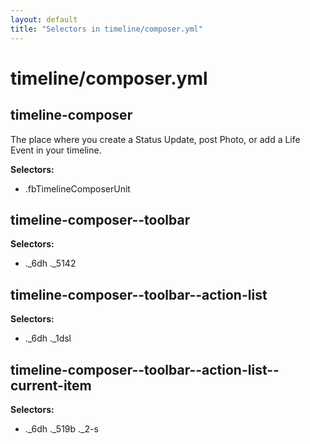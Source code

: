 ```yaml
---
layout: default
title: "Selectors in timeline/composer.yml"
---
```


# timeline/composer.yml



## timeline-composer


The place where you create a Status Update, post Photo, or add a Life Event
in your timeline.


__Selectors:__

 * .fbTimelineComposerUnit



## timeline-composer--toolbar

__Selectors:__

 * .\_6dh .\_5142



## timeline-composer--toolbar--action-list

__Selectors:__

 * .\_6dh .\_1dsl



## timeline-composer--toolbar--action-list--current-item

__Selectors:__

 * .\_6dh .\_519b .\_2-s

